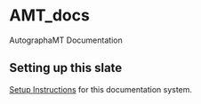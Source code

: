 # AMT_docs
AutographaMT Documentation

## Setting up this slate
[Setup Instructions](SlateSetup.md) for this documentation system.
